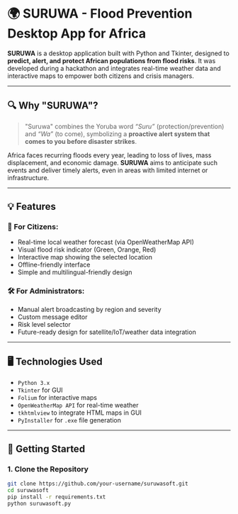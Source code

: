 # 🌍 SURUWA - Flood Prevention Desktop App for Africa

**SURUWA** is a desktop application built with Python and Tkinter, designed to **predict, alert, and protect African populations from flood risks**. It was developed during a hackathon and integrates real-time weather data and interactive maps to empower both citizens and crisis managers.

---

## 🔍 Why "SURUWA"?

> "Suruwa" combines the Yoruba word *“Suru”* (protection/prevention) and *“Wa”* (to come), symbolizing a **proactive alert system that comes to you before disaster strikes**.

Africa faces recurring floods every year, leading to loss of lives, mass displacement, and economic damage. **SURUWA** aims to anticipate such events and deliver timely alerts, even in areas with limited internet or infrastructure.

---

## 💡 Features

### 🧍 For Citizens:
- Real-time local weather forecast (via OpenWeatherMap API)
- Visual flood risk indicator (Green, Orange, Red)
- Interactive map showing the selected location
- Offline-friendly interface
- Simple and multilingual-friendly design

### 🛠️ For Administrators:
- Manual alert broadcasting by region and severity
- Custom message editor
- Risk level selector
- Future-ready design for satellite/IoT/weather data integration

---

## 🖥️ Technologies Used
- `Python 3.x`
- `Tkinter` for GUI
- `Folium` for interactive maps
- `OpenWeatherMap API` for real-time weather
- `tkhtmlview` to integrate HTML maps in GUI
- `PyInstaller` for `.exe` file generation

---

## 🚀 Getting Started

### 1. Clone the Repository
```bash
git clone https://github.com/your-username/suruwasoft.git
cd suruwasoft
pip install -r requirements.txt
python suruwasoft.py
